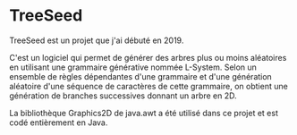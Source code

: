 # TreeSeed

TreeSeed est un projet que j'ai débuté en 2019.

C'est un logiciel qui permet de générer des arbres plus ou moins aléatoires en utilisant une grammaire générative nommée L-System.
Selon un ensemble de règles dépendantes d'une grammaire et d'une génération aléatoire d'une séquence de caractères de cette grammaire,
on obtient une génération de branches successives donnant un arbre en 2D.

La bibliothèque Graphics2D de java.awt a été utilisé dans ce projet et est codé entièrement en Java.
